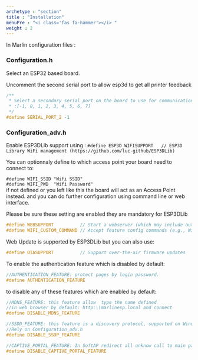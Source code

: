 ```yaml
---
archetype : "section"
title : "Installation"
menuPre : "<i class='fas fa-hammer'></i> "
weight : 2
---
```


In Marlin configuration files :
### Configuration.h

Select an ESP32 based board.

Uncomment the second serial port to allow esp3d to get all printer feedback
```cpp
/**
 * Select a secondary serial port on the board to use for communication with the host.
 * :[-1, 0, 1, 2, 3, 4, 5, 6, 7]
 */
#define SERIAL_PORT_2 -1
```
### Configuration_adv.h

Enable ESP3DLib support using :
`#define ESP3D_WIFISUPPORT   // ESP3D Library WiFi management (https://github.com/luc-github/ESP3DLib)`

You can optionnaly define to which access point your board need to connect to:

  `#define WIFI_SSID "Wifi SSID"`   
  `#define WIFI_PWD  "Wifi Password"`   
if not defined or you left like this the board will act as an Access Point instead. and you can do further configuration using command line or web interface.


Please be sure these setting are enabled they are mandatory for ESP3DLib
```cpp
#define WEBSUPPORT          // Start a webserver (which may include auto-discovery)
#define WIFI_CUSTOM_COMMAND // Accept feature config commands (e.g., WiFi ESP3D) from the host|
```
Web Update is supported by ESP3DLib but you can also use:
```cpp
#define OTASUPPORT          // Support over-the-air firmware updates
```

To enable the authentication feature which is disabled by default:
```cpp
//AUTHENTICATION_FEATURE: protect pages by login password.
#define AUTHENTICATION_FEATURE
```
to disable any of these features which are enabled by default:

```cpp
//MDNS_FEATURE: this feature allow  type the name defined
//in web browser by default: http:\\marlinesp.local and connect
#define DISABLE_MDNS_FEATURE

//SSDD_FEATURE: this feature is a discovery protocol, supported on Windows out of the box
//Rely on Configuration_adv.h
#define DISABLE_SSDP_FEATURE

//CAPTIVE_PORTAL_FEATURE: In SoftAP redirect all unknow call to main page
#define DISABLE_CAPTIVE_PORTAL_FEATURE
```